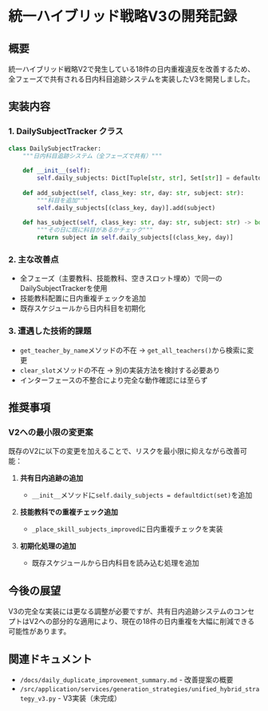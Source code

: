 # 統一ハイブリッド戦略V3の開発記録

## 概要

統一ハイブリッド戦略V2で発生している18件の日内重複違反を改善するため、全フェーズで共有される日内科目追跡システムを実装したV3を開発しました。

## 実装内容

### 1. DailySubjectTracker クラス
```python
class DailySubjectTracker:
    """日内科目追跡システム（全フェーズで共有）"""
    
    def __init__(self):
        self.daily_subjects: Dict[Tuple[str, str], Set[str]] = defaultdict(set)
        
    def add_subject(self, class_key: str, day: str, subject: str):
        """科目を追加"""
        self.daily_subjects[(class_key, day)].add(subject)
        
    def has_subject(self, class_key: str, day: str, subject: str) -> bool:
        """その日に既に科目があるかチェック"""
        return subject in self.daily_subjects[(class_key, day)]
```

### 2. 主な改善点
- 全フェーズ（主要教科、技能教科、空きスロット埋め）で同一のDailySubjectTrackerを使用
- 技能教科配置に日内重複チェックを追加
- 既存スケジュールから日内科目を初期化

### 3. 遭遇した技術的課題
- `get_teacher_by_name`メソッドの不在 → `get_all_teachers()`から検索に変更
- `clear_slot`メソッドの不在 → 別の実装方法を検討する必要あり
- インターフェースの不整合により完全な動作確認には至らず

## 推奨事項

### V2への最小限の変更案

既存のV2に以下の変更を加えることで、リスクを最小限に抑えながら改善可能：

1. **共有日内追跡の追加**
   - `__init__`メソッドに`self.daily_subjects = defaultdict(set)`を追加
   
2. **技能教科での重複チェック追加**
   - `_place_skill_subjects_improved`に日内重複チェックを実装

3. **初期化処理の追加**
   - 既存スケジュールから日内科目を読み込む処理を追加

## 今後の展望

V3の完全な実装には更なる調整が必要ですが、共有日内追跡システムのコンセプトはV2への部分的な適用により、現在の18件の日内重複を大幅に削減できる可能性があります。

## 関連ドキュメント
- `/docs/daily_duplicate_improvement_summary.md` - 改善提案の概要
- `/src/application/services/generation_strategies/unified_hybrid_strategy_v3.py` - V3実装（未完成）